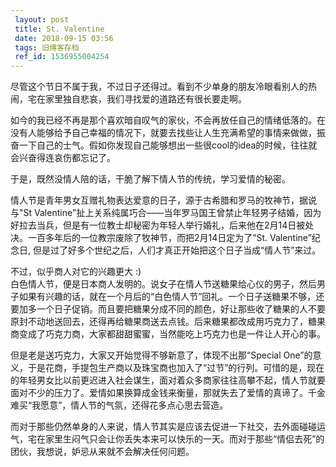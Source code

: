 ```yaml
---
 layout: post
 title: St. Valentine
 date: 2018-09-15 03:56
 tags: 旧博客存档
 ref_id: 1536955004254
---
```

尽管这个节日不属于我，不过日子还得过。看到不少单身的朋友冷眼看别人的热闹，宅在家里独自悲哀，我们寻找爱的道路还有很长要走啊。

如今的我已经不再是那个喜欢暗自叹气的家伙，不会再放任自己的情绪低落的。在没有人能够给予自己幸福的情况下，就要去找些让人生充满希望的事情来做做，振奋一下自己的士气。假如你发现自己能够想出一些很cool的idea的时候，往往就会兴奋得连哀伤都忘记了。

于是，既然没情人陪的话，干脆了解下情人节的传统，学习爱情的秘密。

情人节是青年男女互赠礼物表达爱意的日子，源于古希腊和罗马的牧神节，据说与"St
Valentine"扯上关系纯属巧合——当年罗马国王曾禁止年轻男子结婚，因为好拉去当兵，但是有一位教士却秘密为年轻人举行婚礼，后来他在2月14日被处决。一百多年后的一位教宗废除了牧神节，而把2月14日定为了“St.
Valentine”纪念日, 但是过了好多个世纪之后，人们才真正开始把这个日子当成“情人节”来过。

不过，似乎商人对它的兴趣更大 :)  
白色情人节，便是日本商人发明的。说女子在情人节送糖果给心仪的男子，然后男子如果有兴趣的话，就在一个月后的“白色情人节”回礼。一个日子送糖果不够，还要加多一个日子促销。而且要把糖果分成不同的颜色，好让那些收了糖果的人不要原封不动地送回去，还得再给糖果商送去点钱。后来糖果都改成用巧克力了，糖果商变成了巧克力商，大家都甜甜蜜蜜，当然能吃上巧克力也是一件让人开心的事。

但是老是送巧克力，大家又开始觉得不够新意了，体现不出那“Special
One”的意义，于是花商，手提包生产商以及珠宝商也加入了“过节”的行列。可惜的是，现在的年轻男女比以前更迟进入社会谋生，面对着众多商家往往高攀不起，情人节就要面对不少的压力了。爱情如果换算成金钱来衡量，那就失去了爱情的真谛了。千金难买“我愿意”，情人节的气氛，还得花多点心思去营造。

而对于那些仍然单身的人来说，情人节其实是应该去促进一下社交，去外面碰碰运气，宅在家里生闷气只会让你丢失本来可以快乐的一天。而对于那些“情侣去死”的团伙，我想说，妒忌从来就不会解决任何问题。

